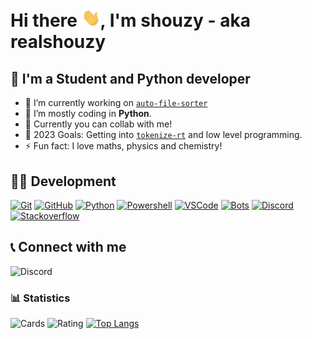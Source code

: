 # Hi there <img src="https://raw.githubusercontent.com/ABSphreak/ABSphreak/master/gifs/Hi.gif" width="30px">, I'm shouzy - aka realshouzy

## 💬 I'm a Student and Python developer

- 🔭 I’m currently working on [``auto-file-sorter``](https://github.com/realshouzy/auto-file-sorter)
- 🌱 I’m mostly coding in **Python**.
- 👯 Currently you can collab with me!
- 🥅 2023 Goals: Getting into [``tokenize-rt``](https://github.com/asottile/tokenize-rt) and low level programming.
- ⚡ Fun fact: I love maths, physics and chemistry!

## 👨‍💻 Development

[![Git](https://skillicons.dev/icons?i=git)](https://git-scm.com)
[![GitHub](https://skillicons.dev/icons?i=github)](https://github.com/realshouzy)
[![Python](https://skillicons.dev/icons?i=python)](https://www.python.org)
[![Powershell](https://skillicons.dev/icons?i=powershell)](https://github.com/PowerShell/PowerShell)
[![VSCode](https://skillicons.dev/icons?i=vscode)](https://code.visualstudio.com)
[![Bots](https://skillicons.dev/icons?i=bots)](https://top.gg/user/733050256278945832)
[![Discord](https://skillicons.dev/icons?i=discord)](https://discord.com)
[![Stackoverflow](https://skillicons.dev/icons?i=stackoverflow)](https://stackoverflow.com/users/15650579/shouzy)

## 📞 Connect with me

![Discord](https://discord.c99.nl/widget/theme-4/733050256278945832.png)

### 📊 Statistics

![Cards](http://github-profile-summary-cards.vercel.app/api/cards/profile-details?username=realshouzy&theme=dark)
![Rating](https://github-readme-stats.vercel.app/api?username=realshouzy&theme=dark&show_icons=true&hide_title=true&text_bold=false&include_all_commits=true&hide_rank=true)
[![Top Langs](https://github-readme-stats.vercel.app/api/top-langs/?username=realshouzy&theme=dark&hide_title=true)](https://github.com/anuraghazra/github-readme-stats)
